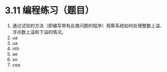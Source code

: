 # 3.11 编程练习（题目）
1. 通过试验的方法（即编写带有此类问题的程序）观察系统如何处理整数上溢、浮点数上溢和下溢的情况。
2. ua
3. ua
4. nth
5. ae
6. sn
7. cea